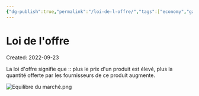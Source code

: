 ```yaml
---
{"dg-publish":true,"permalink":"/loi-de-l-offre/","tags":["economy","gardenEntry","gardenEntry","gardenEntry","gardenEntry","gardenEntry","gardenEntry","gardenEntry","gardenEntry","gardenEntry"]}
---
```


# Loi de l'offre
Created: 2022-09-23

La loi d'offre signifie que :: plus le prix d'un produit est élevé, plus la quantité offerte par les fournisseurs de ce produit augmente.
<!--SR:!2023-11-09,262,270-->

![Equilibre du marché.png](/img/user/assets/Loi%20de%20l'offre/Equilibre%20du%20march%C3%A9.png)

